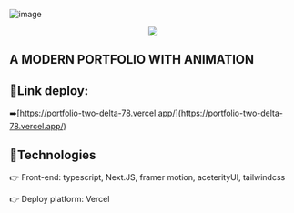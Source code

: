 ![image](https://github.com/user-attachments/assets/0f37d679-cc69-4db7-975b-9032bc524a98)

<p align="center">
  <a href="https://go-skill-icons.vercel.app/">
    <img
      src="https://go-skill-icons.vercel.app/api/icons?i=javascript,nextjs,tailwindcss,typescript,vercel&theme=dark"
    />
  </a>
</p>

## A MODERN PORTFOLIO WITH ANIMATION
## :key:Link deploy: 

:arrow_right:[https://portfolio-two-delta-78.vercel.app/](https://portfolio-two-delta-78.vercel.app/)


## :wrench:Technologies
:point_right: Front-end: typescript, Next.JS, framer motion, aceterityUI, tailwindcss

:point_right: Deploy platform: Vercel



